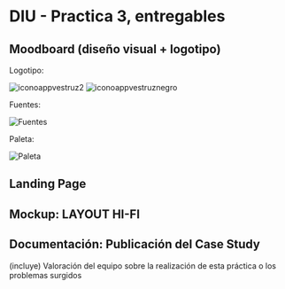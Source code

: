 # DIU - Practica 3, entregables

## Moodboard (diseño visual + logotipo)   

Logotipo:

![iconoappvestruz2](https://user-images.githubusercontent.com/62568912/116565804-7901ef80-a906-11eb-9d47-9177a84915b1.png)
![iconoappvestruznegro](https://user-images.githubusercontent.com/62568912/116565818-7b644980-a906-11eb-940c-7ef31f111d16.png)

Fuentes:

![Fuentes](https://user-images.githubusercontent.com/62568912/116567912-596bc680-a908-11eb-83dd-e434f7cd84ff.png)

Paleta:

![Paleta](https://user-images.githubusercontent.com/62568912/116570341-7dc8a280-a90a-11eb-974b-6d825657e9a0.png)





## Landing Page


## Mockup: LAYOUT HI-FI


## Documentación: Publicación del Case Study


(incluye) Valoración del equipo sobre la realización de esta práctica o los problemas surgidos
 
